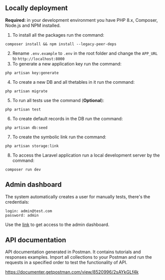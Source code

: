 ## Locally deployment

**Required:** in your development environment you have PHP 8.x, Composer, Node.js and NPM installed.

1. To install all the packages run the command:
```
composer install && npm install --legacy-peer-deps
```
2. Rename `.env.example` to `.env` in the root folder and change the `APP_URL` to `http://localhost:8000`
3. To generate a new application key run the command:
```
php artisan key:generate
```
4. To create a new DB and all thetables in it run the command:
```
php artisan migrate
```
5. To run all tests use the command (**Optional**):
```
php artisan test
```
6. To create default records in the DB run the command:
```
php artisan db:seed
```
7. To create the symbolic link run the command:
```
php artisan storage:link
```
8. To access the Laravel application run a local development server by the command:
```
composer run dev
```

## Admin dashboard

The system automatically creates a user for manually tests, there's the credentials:
```
login: admin@test.com
password: admin
```
Use the [link](http://localhost:8000/admin/login) to get access to the admin dashboard.


## API documentation

API documentation generated in Postman. It contains tutorials and responses examples. Import all collections to your Postman and run the requests in a specified order to test the functionality of API.

https://documenter.getpostman.com/view/8520996/2sAYkGLf4k